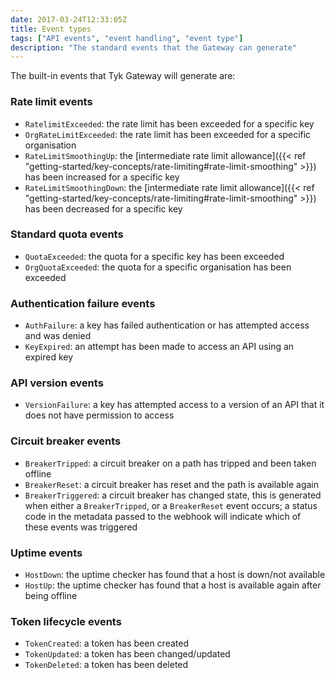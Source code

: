 ```yaml
---
date: 2017-03-24T12:33:05Z
title: Event types
tags: ["API events", "event handling", "event type"]
description: "The standard events that the Gateway can generate"
---
```


The built-in events that Tyk Gateway will generate are:

### Rate limit events

- `RatelimitExceeded`: the rate limit has been exceeded for a specific key
- `OrgRateLimitExceeded`: the rate limit has been exceeded for a specific organisation
- `RateLimitSmoothingUp`: the [intermediate rate limit
  allowance]({{< ref "getting-started/key-concepts/rate-limiting#rate-limit-smoothing" >}}) has been increased for a specific
  key
- `RateLimitSmoothingDown`: the [intermediate rate limit
  allowance]({{< ref "getting-started/key-concepts/rate-limiting#rate-limit-smoothing" >}}) has been decreased for a specific
  key

### Standard quota events

- `QuotaExceeded`: the quota for a specific key has been exceeded
- `OrgQuotaExceeded`: the quota for a specific organisation has been exceeded

### Authentication failure events

- `AuthFailure`: a key has failed authentication or has attempted access and was denied
- `KeyExpired`: an attempt has been made to access an API using an expired key

### API version events

- `VersionFailure`: a key has attempted access to a version of an API that it does not have permission to access

### Circuit breaker events

- `BreakerTripped`: a circuit breaker on a path has tripped and been taken offline
- `BreakerReset`: a circuit breaker has reset and the path is available again
- `BreakerTriggered`: a circuit breaker has changed state, this is generated when either a `BreakerTripped`, or a
  `BreakerReset` event occurs; a status code in the metadata passed to the webhook will indicate which of these events
  was triggered

### Uptime events

- `HostDown`: the uptime checker has found that a host is down/not available
- `HostUp`: the uptime checker has found that a host is available again after being offline

### Token lifecycle events

- `TokenCreated`: a token has been created
- `TokenUpdated`: a token has been changed/updated
- `TokenDeleted`: a token has been deleted
